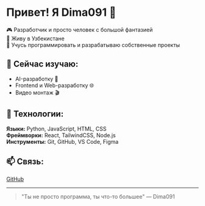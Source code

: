 # Привет! Я Dima091 👋

🎮 Разработчик и просто человек с большой фантазией  
📍 Живу в Узбекистане  
🧠 Учусь программировать и разрабатываю собственные проекты

## 🚀 Сейчас изучаю:
- AI-разработку 🤖
- Frontend и Web-разработку 🌐
- Видео монтаж 🎬

## 🧰 Технологии:
**Языки:** Python, JavaScript, HTML, CSS  
**Фреймворки:** React, TailwindCSS, Node.js  
**Инструменты:** Git, GitHub, VS Code, Figma

## 📫 Связь: 
[GitHub](https://github.com/Dima091-creator)

---
> "Ты не просто программа, ты что-то большее" — Dima091  

